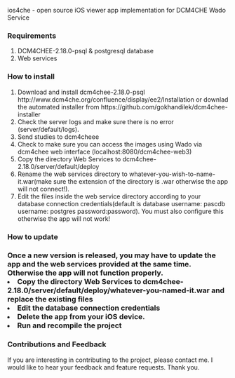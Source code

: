 ios4che - open source iOS viewer app implementation for DCM4CHE Wado Service

<h3>Requirements</h3>
<ol>
<li>DCM4CHEE-2.18.0-psql & postgresql database</li>
<li>Web services</li>
</ol>


<h3> How to install </h3>
<ol>
<li>Download and install dcm4chee-2.18.0-psql http://www.dcm4che.org/confluence/display/ee2/Installation or downlad the automated installer from  https://github.com/gokhandilek/dcm4chee-installer</li>
<li>Check the server logs and make sure there is no error (server/default/logs).</li>
<li>Send studies to dcm4cheee</li>
<li>Check to make sure you can access the images using Wado via dcm4chee web interface (localhost:8080/dcm4chee-web3)</li>
<li>Copy the directory Web Services to dcm4chee-2.18.0/server/default/deploy</li>
<li>Rename the web services directory to whatever-you-wish-to-name-it.war(make sure the extension of the directory is .war otherwise the app will not connect!).</li>
<li>Edit the files inside the web service directory according to your database connection credentials(default is database username: pascdb username: postgres password:password). You must also configure this otherwise the app will not work!</li>
</ol>

<h3> How to update <h3>
Once a new version is released, you may have to update the app and the web services provided at the same time. Otherwise the app will not function properly.
<li>Copy the directory Web Services to dcm4chee-2.18.0/server/default/deploy/whatever-you-named-it.war and replace the existing files</li>
<li>Edit the database connection credentials</li>
<li>Delete the app from your iOS device.</li>
<li>Run and recompile the project</li>

<h3>Contributions and Feedback</h3>

If you are interesting in contributing to the project, please contact me. I would like to hear your feedback and feature requests.
Thank you.

